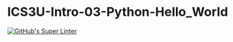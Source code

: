 # ICS3U-Intro-03-Python-Hello_World

[![GitHub's Super Linter](https://github.comICS3U-Programming-Hertz-M/ICS3U-Intro-03-Python-Hello_World/workflows/GitHub's%20Super%20Linter/badge.svg)](https://github.com/<hertzmukiza>/<ICS3-Intro-03-python-Hello_world>/actions)
